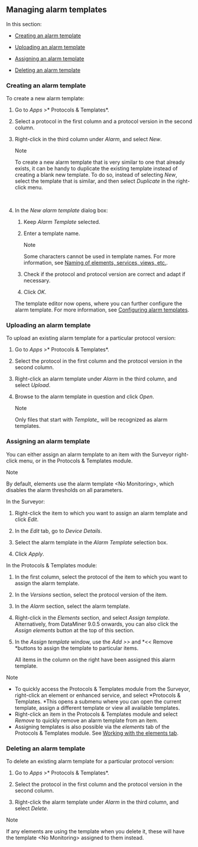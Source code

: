 ## Managing alarm templates

In this section:

- [Creating an alarm template](#creating-an-alarm-template)

- [Uploading an alarm template](#uploading-an-alarm-template)

- [Assigning an alarm template](#assigning-an-alarm-template)

- [Deleting an alarm template](#deleting-an-alarm-template)

### Creating an alarm template

To create a new alarm template:

1. Go to *Apps* >* Protocols & Templates*.

2. Select a protocol in the first column and a protocol version in the second column.

3. Right-click in the third column under *Alarm*, and select *New*.

    > [!NOTE]
    > To create a new alarm template that is very similar to one that already exists, it can be handy to duplicate the existing template instead of creating a blank new template. To do so, instead of selecting *New*, select the template that is similar, and then select *Duplicate* in the right-click menu.

 

4. In the *New alarm template* dialog box:

    1. Keep *Alarm Template* selected.

    2. Enter a template name.

        > [!NOTE]
        > Some characters cannot be used in template names. For more information, see [Naming of elements, services, views, etc.](../../part_7/NamingConventions/NamingConventions.md#naming-of-elements-services-views-etc).

    3. Check if the protocol and protocol version are correct and adapt if necessary.

    4. Click *OK*.

    The template editor now opens, where you can further configure the alarm template. For more information, see [Configuring alarm templates](Configuring_alarm_templates.md).

### Uploading an alarm template

To upload an existing alarm template for a particular protocol version:

1. Go to *Apps* >* Protocols & Templates*.

2. Select the protocol in the first column and the protocol version in the second column.

3. Right-click an alarm template under *Alarm* in the third column, and select *Upload*.

4. Browse to the alarm template in question and click *Open*.

    > [!NOTE]
    > Only files that start with *Template\_* will be recognized as alarm templates.

### Assigning an alarm template

You can either assign an alarm template to an item with the Surveyor right-click menu, or in the Protocols & Templates module.

> [!NOTE]
> By default, elements use the alarm template \<No Monitoring>, which disables the alarm thresholds on all parameters.

In the Surveyor:

1. Right-click the item to which you want to assign an alarm template and click *Edit*.

2. In the *Edit* tab, go to *Device Details*.

3. Select the alarm template in the *Alarm Template* selection box.

4. Click *Apply*.

In the Protocols & Templates module:

1. In the first column, select the protocol of the item to which you want to assign the alarm template.

2. In the *Versions* section, select the protocol version of the item.

3. In the *Alarm* section, select the alarm template.

4. Right-click in the *Elements* section, and select *Assign template*. Alternatively, from DataMiner 9.0.5 onwards, you can also click the *Assign elements* button at the top of this section.

5. In the *Assign template* window, use the *Add \>\>* and *\<\< Remove *buttons to assign the template to particular items.

    All items in the column on the right have been assigned this alarm template.

> [!NOTE]
> -  To quickly access the Protocols & Templates module from the Surveyor, right-click an element or enhanced service, and select *Protocols & Templates. *This opens a submenu where you can open the current template, assign a different template or view all available templates.
> -  Right-click an item in the Protocols & Templates module and select *Remove* to quickly remove an alarm template from an item.
> -  Assigning templates is also possible via the *elements* tab of the Protocols & Templates module. See [Working with the elements tab](Working_with_the_elements_tab.md).

### Deleting an alarm template

To delete an existing alarm template for a particular protocol version:

1. Go to *Apps* >* Protocols & Templates*.

2. Select the protocol in the first column and the protocol version in the second column.

3. Right-click the alarm template under *Alarm* in the third column, and select *Delete*.

> [!NOTE]
> If any elements are using the template when you delete it, these will have the template \<No Monitoring> assigned to them instead.
>
